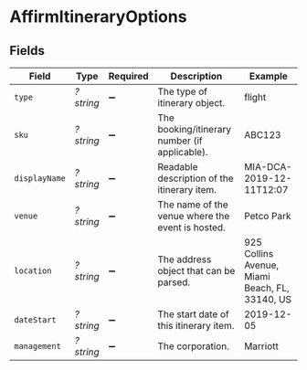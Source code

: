 # AffirmItineraryOptions


## Fields

| Field                                            | Type                                             | Required                                         | Description                                      | Example                                          |
| ------------------------------------------------ | ------------------------------------------------ | ------------------------------------------------ | ------------------------------------------------ | ------------------------------------------------ |
| `type`                                           | *?string*                                        | :heavy_minus_sign:                               | The type of itinerary object.                    | flight                                           |
| `sku`                                            | *?string*                                        | :heavy_minus_sign:                               | The booking/itinerary number (if applicable).    | ABC123                                           |
| `displayName`                                    | *?string*                                        | :heavy_minus_sign:                               | Readable description of the itinerary item.      | MIA-DCA-2019-12-11T12:07                         |
| `venue`                                          | *?string*                                        | :heavy_minus_sign:                               | The name of the venue where the event is hosted. | Petco Park                                       |
| `location`                                       | *?string*                                        | :heavy_minus_sign:                               | The address object that can be parsed.           | 925 Collins Avenue, Miami Beach, FL, 33140, US   |
| `dateStart`                                      | *?string*                                        | :heavy_minus_sign:                               | The start date of this itinerary item.           | 2019-12-05                                       |
| `management`                                     | *?string*                                        | :heavy_minus_sign:                               | The corporation.                                 | Marriott                                         |